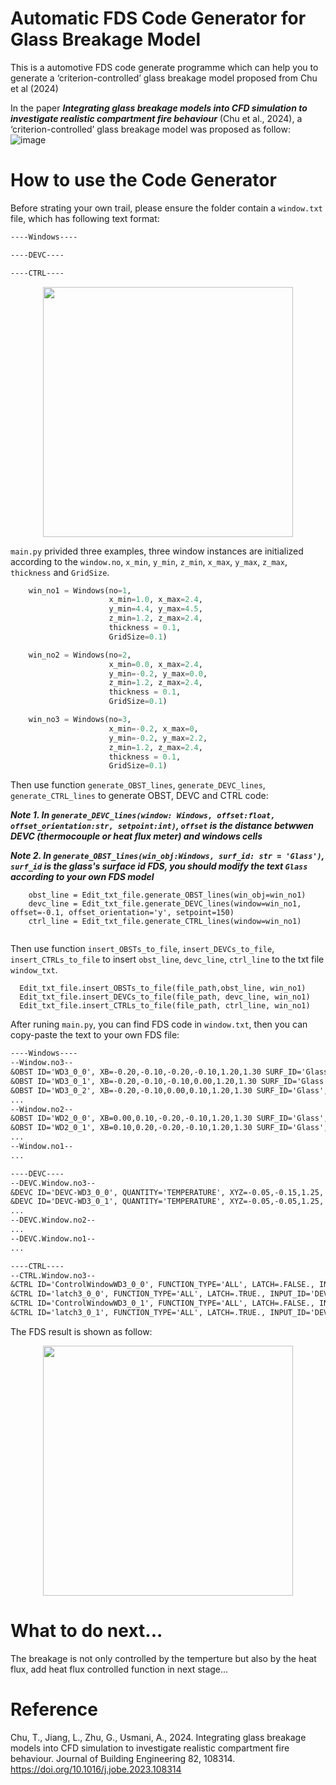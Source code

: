 #  Automatic FDS Code Generator for Glass Breakage Model
This is a automotive FDS code generate programme which can help you to generate a ‘criterion-controlled’ glass breakage model proposed from Chu et al (2024)

In the paper ***Integrating glass breakage models into CFD simulation to investigate realistic compartment fire behaviour*** (Chu et al., 2024), a ‘criterion-controlled’ glass breakage model was proposed as follow:
![image](https://github.com/user-attachments/assets/16c3099d-121c-4bbf-b0e8-1d7cce284fd1)

# How to use the Code Generator
Before strating your own trail, please ensure the folder contain a `window.txt` file, which has following text format:
```txt
----Windows----

----DEVC----

----CTRL----
```
<p align="center">
  <img src="https://github.com/user-attachments/assets/9220cd60-00ff-4fd3-abc3-38e85dc052cf" width="400" />
</p>

`main.py` privided three examples, three window instances are initialized according to the `window.no`, `x_min`, `y_min`, `z_min`, `x_max`, `y_max`, `z_max`, `thickness` and `GridSize`.
```python
    win_no1 = Windows(no=1, 
                      x_min=1.0, x_max=2.4, 
                      y_min=4.4, y_max=4.5, 
                      z_min=1.2, z_max=2.4,
                      thickness = 0.1, 
                      GridSize=0.1)

    win_no2 = Windows(no=2, 
                      x_min=0.0, x_max=2.4, 
                      y_min=-0.2, y_max=0.0, 
                      z_min=1.2, z_max=2.4,
                      thickness = 0.1, 
                      GridSize=0.1)

    win_no3 = Windows(no=3, 
                      x_min=-0.2, x_max=0, 
                      y_min=-0.2, y_max=2.2, 
                      z_min=1.2, z_max=2.4,
                      thickness = 0.1, 
                      GridSize=0.1)
```

Then use function `generate_OBST_lines`, `generate_DEVC_lines`, `generate_CTRL_lines` to generate OBST, DEVC and CTRL code:

***Note 1. In `generate_DEVC_lines(window: Windows, offset:float, offset_orientation:str, setpoint:int)`, `offset` is the distance betwwen DEVC (thermocouple or heat flux meter) and windows cells***

***Note 2. In `generate_OBST_lines(win_obj:Windows, surf_id: str = 'Glass')`, `surf_id` is the glass's surface id FDS, you should modify the text `Glass` according to your own FDS model***
```
    obst_line = Edit_txt_file.generate_OBST_lines(win_obj=win_no1)
    devc_line = Edit_txt_file.generate_DEVC_lines(window=win_no1, offset=-0.1, offset_orientation='y', setpoint=150)
    ctrl_line = Edit_txt_file.generate_CTRL_lines(window=win_no1)
    
```

Then use function `insert_OBSTs_to_file`, `insert_DEVCs_to_file`, `insert_CTRLs_to_file` to insert `obst_line`, `devc_line`, `ctrl_line` to the txt file `window_txt`.
```
  Edit_txt_file.insert_OBSTs_to_file(file_path,obst_line, win_no1)
  Edit_txt_file.insert_DEVCs_to_file(file_path, devc_line, win_no1)
  Edit_txt_file.insert_CTRLs_to_file(file_path, ctrl_line, win_no1)
```

After runing `main.py`, you can find FDS code in `window.txt`, then you can copy-paste the text to your own FDS file:
```txt
----Windows----
--Window.no3--
&OBST ID='WD3_0_0', XB=-0.20,-0.10,-0.20,-0.10,1.20,1.30 SURF_ID='Glass',CTRL_ID='ControlWindowWD3_0_0'/
&OBST ID='WD3_0_1', XB=-0.20,-0.10,-0.10,0.00,1.20,1.30 SURF_ID='Glass',CTRL_ID='ControlWindowWD3_0_1'/
&OBST ID='WD3_0_2', XB=-0.20,-0.10,0.00,0.10,1.20,1.30 SURF_ID='Glass',CTRL_ID='ControlWindowWD3_0_2'/
...
--Window.no2--
&OBST ID='WD2_0_0', XB=0.00,0.10,-0.20,-0.10,1.20,1.30 SURF_ID='Glass',CTRL_ID='ControlWindowWD2_0_0'/
&OBST ID='WD2_0_1', XB=0.10,0.20,-0.20,-0.10,1.20,1.30 SURF_ID='Glass',CTRL_ID='ControlWindowWD2_0_1'/
...
--Window.no1--
...

----DEVC----
--DEVC.Window.no3--
&DEVC ID='DEVC-WD3_0_0', QUANTITY='TEMPERATURE', XYZ=-0.05,-0.15,1.25, ORIENTATION=0.0,-1.0,0.0, SETPOINT=150/
&DEVC ID='DEVC-WD3_0_1', QUANTITY='TEMPERATURE', XYZ=-0.05,-0.05,1.25, ORIENTATION=0.0,-1.0,0.0, SETPOINT=150/
...
--DEVC.Window.no2--
...
--DEVC.Window.no1--
...

----CTRL----
--CTRL.Window.no3--
&CTRL ID='ControlWindowWD3_0_0', FUNCTION_TYPE='ALL', LATCH=.FALSE., INITIAL_STATE=.TRUE., INPUT_ID='latch3_0_0'/
&CTRL ID='latch3_0_0', FUNCTION_TYPE='ALL', LATCH=.TRUE., INPUT_ID='DEVC-WD3_0_0'/
&CTRL ID='ControlWindowWD3_0_1', FUNCTION_TYPE='ALL', LATCH=.FALSE., INITIAL_STATE=.TRUE., INPUT_ID='latch3_0_1'/
&CTRL ID='latch3_0_1', FUNCTION_TYPE='ALL', LATCH=.TRUE., INPUT_ID='DEVC-WD3_0_1'/
```
The FDS result is shown as follow:
<p align="center">
  <img src="https://github.com/user-attachments/assets/f7fd08e8-0082-4bc5-88da-59205fe83937" width="400" />
</p>

# What to do next...
The breakage is not only controlled by the temperture but also by the heat flux, add heat flux controlled function in next stage...

# Reference
Chu, T., Jiang, L., Zhu, G., Usmani, A., 2024. Integrating glass breakage models into CFD simulation to investigate realistic compartment fire behaviour. Journal of Building Engineering 82, 108314. https://doi.org/10.1016/j.jobe.2023.108314
